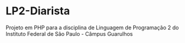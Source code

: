 # LP2-Diarista
Projeto em PHP para a disciplina de Linguagem de Programação 2 do Instituto Federal de São Paulo - Câmpus Guarulhos
